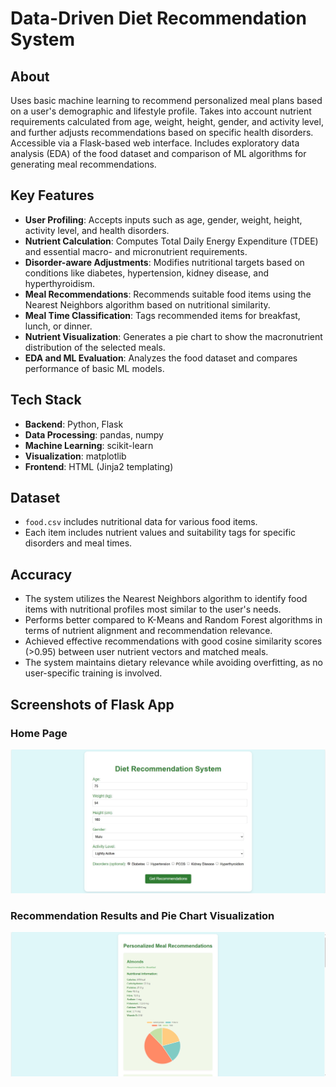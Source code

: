 # Data-Driven Diet Recommendation System

## About
Uses basic machine learning to recommend personalized meal plans based on a user's demographic and lifestyle profile. Takes into account nutrient requirements calculated from age, weight, height, gender, and activity level, and further adjusts recommendations based on specific health disorders. Accessible via a Flask-based web interface. Includes exploratory data analysis (EDA) of the food dataset and comparison of ML algorithms for generating meal recommendations.


## Key Features
- **User Profiling**: Accepts inputs such as age, gender, weight, height, activity level, and health disorders.
- **Nutrient Calculation**: Computes Total Daily Energy Expenditure (TDEE) and essential macro- and micronutrient requirements.
- **Disorder-aware Adjustments**: Modifies nutritional targets based on conditions like diabetes, hypertension, kidney disease, and hyperthyroidism.
- **Meal Recommendations**: Recommends suitable food items using the Nearest Neighbors algorithm based on nutritional similarity.
- **Meal Time Classification**: Tags recommended items for breakfast, lunch, or dinner.
- **Nutrient Visualization**: Generates a pie chart to show the macronutrient distribution of the selected meals.
- **EDA and ML Evaluation**: Analyzes the food dataset and compares performance of basic ML models.


## Tech Stack
- **Backend**: Python, Flask
- **Data Processing**: pandas, numpy
- **Machine Learning**: scikit-learn
- **Visualization**: matplotlib
- **Frontend**: HTML (Jinja2 templating)


## Dataset
- `food.csv` includes nutritional data for various food items.
- Each item includes nutrient values and suitability tags for specific disorders and meal times.
  

## Accuracy 
- The system utilizes the Nearest Neighbors algorithm to identify food items with nutritional profiles most similar to the user's needs.
- Performs better compared to K-Means and Random Forest algorithms in terms of nutrient alignment and recommendation relevance.
- Achieved effective recommendations with good cosine similarity scores (>0.95) between user nutrient vectors and matched meals.
- The system maintains dietary relevance while avoiding overfitting, as no user-specific training is involved.

## Screenshots of Flask App

### Home Page
![Home Page](screenshots/frontend1.jpg)

### Recommendation Results and Pie Chart Visualization
![Recommendation Results](screenshots/frontend2.jpg)



